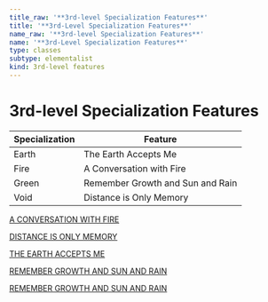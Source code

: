 ```yaml
---
title_raw: '**3rd-level Specialization Features**'
title: '**3rd-Level Specialization Features**'
name_raw: '**3rd-level Specialization Features**'
name: '**3rd-Level Specialization Features**'
type: classes
subtype: elementalist
kind: 3rd-level features
---
```


# **3rd-level Specialization Features**

| Specialization | Feature                          |
| -------------- | -------------------------------- |
| Earth          | The Earth Accepts Me             |
| Fire           | A Conversation with Fire         |
| Green          | Remember Growth and Sun and Rain |
| Void           | Distance is Only Memory          |

[A CONVERSATION WITH FIRE](./A%20Conversation%20With%20Fire.md)

[DISTANCE IS ONLY MEMORY](./Distance%20Is%20Only%20Memory.md)

[THE EARTH ACCEPTS ME](./The%20Earth%20Accepts%20Me.md)

[REMEMBER GROWTH AND SUN AND RAIN](./Remember%20Growth%20And%20Sun%20And%20Rain.md)

[REMEMBER GROWTH AND SUN AND RAIN](./Remember%20Growth%20And%20Sun%20And%20Rain.md)
